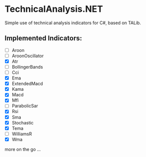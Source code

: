 # TechnicalAnalysis.NET
Simple use of technical analysis indicators for C#, based on TALib. 

## Implemented Indicators:
 - [ ] Aroon
 - [ ] AroonOscillator
 - [x] Atr 
 - [ ] BollingerBands
 - [ ] Cci
 - [x] Ema
 - [x] ExtendedMacd
 - [x] Kama
 - [x] Macd
 - [x] Mfi
 - [ ] ParabolicSar
 - [x] Rsi
 - [x] Sma
 - [x] Stochastic
 - [x] Tema
 - [ ] WilliamsR
 - [x] Wma
 
 more on the go ...
